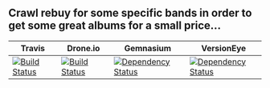 Crawl rebuy for some specific bands in order to get some great albums for a small price...
---
| Travis | Drone.io | Gemnasium | VersionEye |
| --- | --- | --- | --- |
| [![Build Status](https://travis-ci.org/doooeeerte/offersCrawler.svg?branch=master)](https://travis-ci.org/doooeeerte/offersCrawler) | [![Build Status](https://drone.io/github.com/doooeeerte/offersCrawler/status.png)](https://drone.io/github.com/doooeeerte/offersCrawler/latest) | [![Dependency Status](https://gemnasium.com/doooeeerte/offersCrawler.svg)](https://gemnasium.com/doooeeerte/offersCrawler) | [![Dependency Status](https://www.versioneye.com/user/projects/556cacc4636532001a404800/badge.svg?style=flat)](https://www.versioneye.com/user/projects/556cacc4636532001a404800) |
